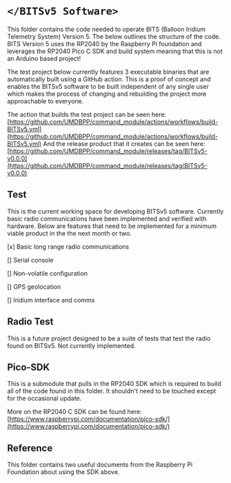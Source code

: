 # ```</BITSv5 Software>```

This folder contains the code needed to operate BITS (Balloon Iridium Telemetry System) Version 5. The below outlines the structure of the code. BITS Version 5 uses the RP2040 by the Raspberry Pi foundation and leverages the RP2040 Pico C SDK and build system meaning that this is not an Arduino based project!

The test project below currently features 3 executable binaries that are automatically built using a GitHub action. This is a proof of concept and enables the BITSv5 software to be built independent of any single user which makes the process of changing and rebuilding the project more approachable to everyone.

The action that builds the test project can be seen here: [https://github.com/UMDBPP/command_module/actions/workflows/build-BITSv5.yml](https://github.com/UMDBPP/command_module/actions/workflows/build-BITSv5.yml)
And the release product that it creates can be seen here: [https://github.com/UMDBPP/command_module/releases/tag/BITSv5-v0.0.0](https://github.com/UMDBPP/command_module/releases/tag/BITSv5-v0.0.0)

## Test
This is the current working space for developing BITSv5 software. Currently basic radio communications have been implemented and verified with hardware. Below are features that need to be implemented for a minimum viable product in the the next month or two.

[x] Basic long range radio communications

[] Serial console

[] Non-volatile configuration

[] GPS geolocation

[] Iridium interface and comms

## Radio Test
This is a future project designed to be a suite of tests that test the radio found on BITSv5. Not currently implemented.

## Pico-SDK
This is a submodule that pulls in the RP2040 SDK which is required to build all of the code found in this folder. It shouldn't need to be touched except for the occasional update.

More on the RP2040 C SDK can be found here: [https://www.raspberrypi.com/documentation/pico-sdk/](https://www.raspberrypi.com/documentation/pico-sdk/)

## Reference
This folder contains two useful documents from the Raspberry Pi Foundation about using the SDK above.